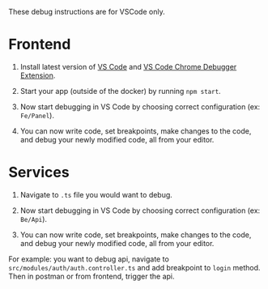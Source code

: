 These debug instructions are for VSCode only.

# Frontend
1. Install latest version of [VS Code](https://code.visualstudio.com/) and [VS Code Chrome Debugger Extension](https://marketplace.visualstudio.com/items?itemName=msjsdiag.debugger-for-chrome).

2. Start your app (outside of the docker) by running `npm start`. 

3. Now start debugging in VS Code by choosing correct configuration (ex: `Fe/Panel`).

4. You can now write code, set breakpoints, make changes to the code, and debug your newly modified code, all from your editor. 

# Services

1. Navigate to `.ts` file you would want to debug.

2. Now start debugging in VS Code by choosing correct configuration (ex: `Be/Api`).

3. You can now write code, set breakpoints, make changes to the code, and debug your newly modified code, all from your editor.

For example: you want to debug api, navigate to `src/modules/auth/auth.controller.ts` and add breakpoint to `login` method. Then in postman or from frontend, trigger the api.